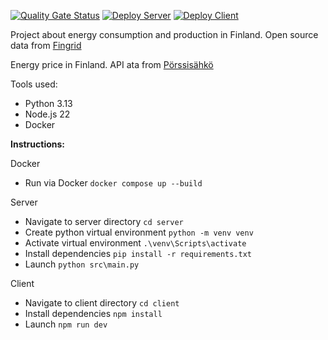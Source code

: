 [![Quality Gate Status](https://sonarcloud.io/api/project_badges/measure?project=Tsingis_energy-data&metric=alert_status)](https://sonarcloud.io/summary/new_code?id=Tsingis_energy-data) [![Deploy Server](https://github.com/tsingis/energy-data/actions/workflows/server_deploy.yml/badge.svg)](https://github.com/tsingis/energy-data/actions/workflows/server_deploy.yml) [![Deploy Client](https://github.com/tsingis/energy-data/actions/workflows/client_deploy.yml/badge.svg)](https://github.com/tsingis/energy-data/actions/workflows/client_deploy.yml)

Project about energy consumption and production in Finland. Open source data from [Fingrid](https://data.fingrid.fi/en/datasets)

Energy price in Finland. API ata from [Pörssisähkö](https://porssisahko.net/api)

Tools used:

- Python 3.13
- Node.js 22
- Docker

**Instructions:**

Docker

- Run via Docker `docker compose up --build`

Server

- Navigate to server directory `cd server`
- Create python virtual environment `python -m venv venv`
- Activate virtual environment `.\venv\Scripts\activate`
- Install dependencies `pip install -r requirements.txt`
- Launch `python src\main.py`

Client

- Navigate to client directory `cd client`
- Install dependencies `npm install`
- Launch `npm run dev`
